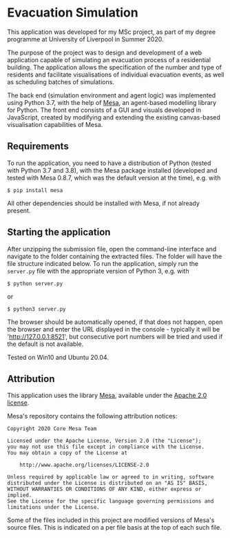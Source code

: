 # Evacuation Simulation

This application was developed for my MSc project, as part of my degree programme at University of Liverpool in Summer 2020.

The purpose of the project was to design and development of a web application capable of simulating an evacuation process of a residential building. The application allows the specification of the number and type of residents and facilitate visualisations of individual evacuation events, as well as scheduling batches of simulations.

The back end (simulation environment and agent logic) was implemented using Python 3.7, with the help of [Mesa](https://github.com/projectmesa/mesa), an agent-based modelling library for Python. The front end consists of a GUI and visuals developed in JavaScript, created by modifying and extending the existing canvas-based visualisation capabilities of Mesa.  

## Requirements

To run the application, you need to have a distribution of Python (tested with Python 3.7 and 3.8), with the Mesa package installed (developed and tested with Mesa 0.8.7, which was the default version at the time), e.g. with 

``` shell
$ pip install mesa
```

All other dependencies should be installed with Mesa, if not already present.


## Starting the application

After unzipping the submission file, open the command-line interface and navigate to the folder containing the extracted files. The folder will have the file structure indicated below. To run the application, simply run the `server.py` file with the appropriate version of Python 3, e.g. with 

``` shell
$ python server.py
```
or
``` shell
$ python3 server.py
```

The browser should be automatically opened, if that does not happen, open the browser and enter the URL displayed in the console - typically it will be 'http://127.0.0.1:8521', but consecutive port numbers will be tried and used if the default is not available.

Tested on Win10 and Ubuntu 20.04.


## Attribution

This application uses the library [Mesa](https://github.com/projectmesa/mesa), available under the [Apache 2.0 license](http://www.apache.org/licenses/LICENSE-2.0).

Mesa's repository contains the following attribution notices:

```
Copyright 2020 Core Mesa Team

Licensed under the Apache License, Version 2.0 (the "License");
you may not use this file except in compliance with the License.
You may obtain a copy of the License at

    http://www.apache.org/licenses/LICENSE-2.0

Unless required by applicable law or agreed to in writing, software
distributed under the License is distributed on an "AS IS" BASIS,
WITHOUT WARRANTIES OR CONDITIONS OF ANY KIND, either express or implied.
See the License for the specific language governing permissions and
limitations under the License.
```

Some of the files included in this project are modified versions of Mesa's source files. This is indicated on a per file basis at the top of each such file.